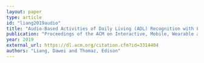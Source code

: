 ```yaml
---
layout: paper
type: article
id: "liang2019audio"
title: "Audio-Based Activities of Daily Living (ADL) Recognition with Large-Scale Acoustic Embeddings from Online Videos"
publication: "Proceedings of the ACM on Interactive, Mobile, Wearable and Ubiquitous Technologies"
year: 2019
external_url: https://dl.acm.org/citation.cfm?id=3314404
authors: "Liang, Dawei and Thomaz, Edison"
---
```

